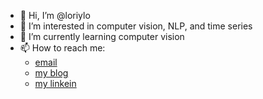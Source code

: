 - 👋 Hi, I’m @loriylo
- 👀 I’m interested in computer vision, NLP, and time series
- 🌱 I’m currently learning computer vision
- 📫 How to reach me: 
     * [email](carolinecode.lo@gmail.com) 
     * [my blog](https://carolinecodeai.blogspot.com/)
     * [my linkein](https://www.linkedin.com/in/lori-lo-2917b7217/)

<!---
loriylo/loriylo is a ✨ special ✨ repository because its `README.md` (this file) appears on your GitHub profile.
You can click the Preview link to take a look at your changes.
--->
